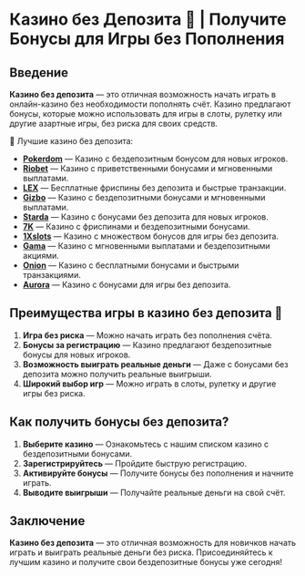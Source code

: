 # Казино без Депозита 🎁 | Получите Бонусы для Игры без Пополнения

## Введение

**Казино без депозита** — это отличная возможность начать играть в онлайн-казино без необходимости пополнять счёт. Казино предлагают бонусы, которые можно использовать для игры в слоты, рулетку или другие азартные игры, без риска для своих средств.

🎰 Лучшие казино без депозита:

- **[Pokerdom](https://brandplay.link/4k77v2yx)** — Казино с бездепозитным бонусом для новых игроков.
- **[Riobet](https://brandplay.link/7xBLTPyj)** — Казино с приветственными бонусами и мгновенными выплатами.
- **[LEX](https://brandplay.link/zW4hdDFV)** — Бесплатные фриспины без депозита и быстрые транзакции.
- **[Gizbo](https://brandplay.link/bprXw4YV)** — Казино с бездепозитными бонусами и мгновенными выплатами.
- **[Starda](https://brandplay.link/fB7xwRFL)** — Казино с бонусами без депозита для новых игроков.
- **[7K](https://brandplay.link/BvQyFShp)** — Казино с фриспинами и бездепозитными бонусами.
- **[1Xslots](https://brandplay.link/hSB1khtr)** — Казино с множеством бонусов для игры без депозита.
- **[Gama](https://brandplay.link/j6NMKsDz)** — Казино с мгновенными выплатами и бездепозитными акциями.
- **[Onion](https://brandplay.link/zBGRVpQ9)** — Казино с бесплатными бонусами и быстрыми транзакциями.
- **[Aurora](https://10trafic-stat2.com/click/668546556bcc6313411604bd/6766/13032/subaccount)** — Казино с бонусами для игры без депозита.

## Преимущества игры в казино без депозита 🎁

1. **Игра без риска** — Можно начать играть без пополнения счёта.
2. **Бонусы за регистрацию** — Казино предлагают бездепозитные бонусы для новых игроков.
3. **Возможность выиграть реальные деньги** — Даже с бонусами без депозита можно получить реальные выигрыши.
4. **Широкий выбор игр** — Можно играть в слоты, рулетку и другие игры без риска.

## Как получить бонусы без депозита?

1. **Выберите казино** — Ознакомьтесь с нашим списком казино с бездепозитными бонусами.
2. **Зарегистрируйтесь** — Пройдите быструю регистрацию.
3. **Активируйте бонусы** — Получите бонусы без пополнения и начните играть.
4. **Выводите выигрыши** — Получайте реальные деньги на свой счёт.

## Заключение

**Казино без депозита** — это отличная возможность для новичков начать играть и выиграть реальные деньги без риска. Присоединяйтесь к лучшим казино и получите свои бездепозитные бонусы уже сегодня!

